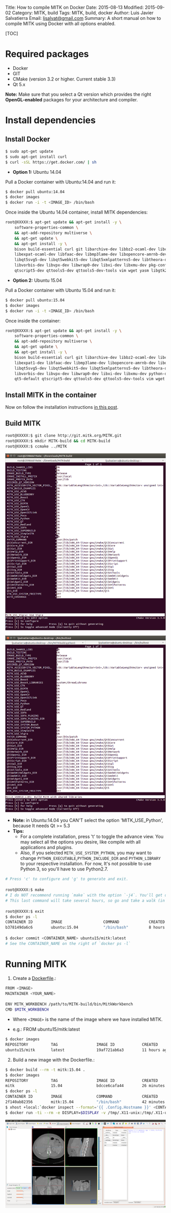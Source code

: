 Title: How to compile MITK on Docker
Date: 2015-08-13
Modified: 2015-09-02
Category: MITK, build
Tags: MITK, build, docker
Author: Luis Javier Salvatierra
Email: ljsalvat@gmail.com
Summary: A short manual on how to compile MITK using Docker with all options enabled.

[TOC]

# Required packages

- Docker
- GIT
- CMake (version 3.2 or higher. Current stable 3.3)
- Qt 5.x

**Note:** Make sure that you select a Qt version which provides the right **OpenGL-enabled** packages for your architecture and compiler.

# Install dependencies

## Install Docker

```bash
$ sudo apt-get update
$ sudo apt-get install curl
$ curl -sSL https://get.docker.com/ | sh
```

* **Option 1:** Ubuntu 14.04

Pull a Docker container with Ubuntu:14.04 and run it:

```bash
$ docker pull ubuntu:14.04
$ docker images
$ docker run -i -t <IMAGE_ID> /bin/bash
```

Once inside the Ubuntu 14.04 container, install MITK dependencies:

```bash
root@XXXXX:$ apt-get update && apt-get install -y \
    software-properties-common \
    && apt-add-repository multiverse \
    && apt-get update \
    && apt-get install -y \
    bison build-essential curl git libarchive-dev libbz2-ocaml-dev libcurl4-openssl-dev \
    libexpat-ocaml-dev libfaac-dev libmp3lame-dev libopencore-amrnb-dev libopencore-amrwb-dev \
    libqt5svg5-dev libqt5webkit5-dev libqt5xmlpatterns5-dev libtheora-dev libtiff5-dev \
    libvorbis-dev libvpx-dev libwrap0-dev libxi-dev libxmu-dev pkg-config qt5-default \
    qtscript5-dev qttools5-dev qttools5-dev-tools vim wget yasm libgtk2.0-dev
```

* **Option 2:** Ubuntu 15.04

Pull a Docker container with Ubuntu 15.04 and run it:

```bash
$ docker pull ubuntu:15.04
$ docker images
$ docker run -i -t <IMAGE_ID> /bin/bash
```

Once inside the container:

```bash
root@XXXXX:$ apt-get update && apt-get install -y \
    software-properties-common \
    && apt-add-repository multiverse \
    && apt-get update \
    && apt-get install -y \
    bison build-essential curl git libarchive-dev libbz2-ocaml-dev libcurl4-openssl-dev \
    libexpat1-dev libfaac-dev libmp3lame-dev libopencore-amrnb-dev libopencore-amrwb-dev \
    libqt5svg5-dev libqt5webkit5-dev libqt5xmlpatterns5-dev libtheora-dev libtiff5-dev \
    libvorbis-dev libvpx-dev libwrap0-dev libxi-dev libxmu-dev python-dev pkg-config \
    qt5-default qtscript5-dev qttools5-dev qttools5-dev-tools vim wget yasm libgtk2.0-dev
```

## Install MITK in the container

Now on follow the installation instructions [in this post](how_to_compile_mitk_on_ubuntu#other-dependencies).

## Build MITK

```bash
root@XXXXX:$ git clone http://git.mitk.org/MITK.git
root@XXXXX:$ mkdir MITK-build && cd MITK-build
root@XXXXX:$ ccmake ../MITK
```

![MITK ccmake image](images/Docker_Ubuntu_15.04_ccmake_MITK_001.png)

![MITK ccmake image](images/Docker_Ubuntu_15.04_ccmake_MITK_002.png)

* **Note:** in Ubuntu:14.04 you CAN'T select the option 'MITK_USE_Python', because It needs Qt >= 5.3
* **Tips:**
    - For a complete installation, press 't' to toggle the advance view. You may select all the options you desire, like compile with all applications and plugins.
    - Also, if you selected `MITK_USE_SYSTEM_PYTHON`, you may want to change `PYTHON_EXECUTABLE`,`PYTHON_INCLUDE_DIR` and `PYTHON_LIBRARY` to your respective installation. For now, It's not possible to use Python 3, so you'll have to use Python2.7.

```bash
# Press 'c' to configure and 'g' to generate and exit.

root@XXXXX:$ make
# I do NOT recommend running `make` with the option `-j4`. You'll get dependency related errors during the build.
# This last command will take several hours, so go and take a walk (in another city) :)

root@XXXXX:$ exit
$ docker ps -l
CONTAINER ID        IMAGE                  COMMAND             CREATED             STATUS                     PORTS               NAMES
b378149da6c6        ubuntu:15.04           "/bin/bash"         8 hours ago         Exited (0) 10 seconds ago                      focused_newton

$ docker commit <CONTAINER_NAME> ubuntu15/mitk:latest
# See the CONTAINER_NAME on the right of `docker ps -l`
```

# Running MITK

1. Create a <a href="https://docs.docker.com/reference/builder/" target="_blank">Dockerfile</a>.:

```bash
FROM <IMAGE>
MAINTAINER <YOUR_NAME>

ENV MITK_WORKBENCH /path/to/MITK-build/bin/MitkWorkbench
CMD $MITK_WORKBENCH
```
* Where `<IMAGE>` is the name of the image where we have installed MITK.
 - e.g.: FROM ubuntu15/mitk:latest
```bash
$ docker images
REPOSITORY          TAG                 IMAGE ID            CREATED             VIRTUAL SIZE
ubuntu15/mitk       latest              19af721ab6a3        11 hours ago        13.2 GB
```

2. Build a new image with the Dockerfile.:

```bash
$ docker build --rm -t mitk:15.04 .
$ docker images
REPOSITORY          TAG                 IMAGE ID            CREATED             VIRTUAL SIZE
mitk                15.04               bdcce6cafa44        26 minutes ago      13.2 GB
$ docker ps -l
CONTAINER ID        IMAGE               COMMAND             CREATED             STATUS                      PORTS               NAMES
2f140ab82356        mitk:15.04          "/bin/bash"         42 minutes ago      Exited (0) 41 minutes ago                       silly_galileo
$ xhost +local:`docker inspect --format='{{ .Config.Hostname }}' <CONTAINER_ID>`
$ docker run -ti --rm -e DISPLAY=$DISPLAY -v /tmp/.X11-unix:/tmp/.X11-unix mitk:15.04
```

![MITK load image](images/MitkWorkbench_002.png)
